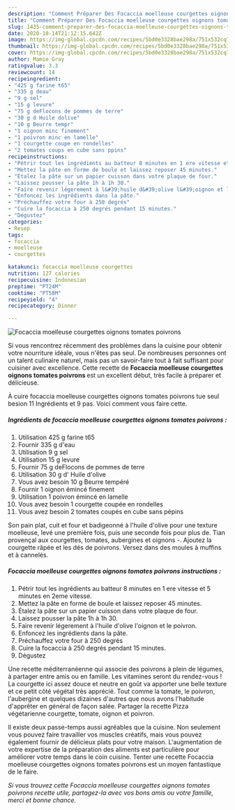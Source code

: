 ```yaml
---
description: "Comment Préparer Des Focaccia moelleuse courgettes oignons tomates poivrons"
title: "Comment Préparer Des Focaccia moelleuse courgettes oignons tomates poivrons"
slug: 1435-comment-preparer-des-focaccia-moelleuse-courgettes-oignons-tomates-poivrons
date: 2020-10-14T21:12:15.642Z
image: https://img-global.cpcdn.com/recipes/5bd0e3328bae298a/751x532cq70/focaccia-moelleuse-courgettes-oignons-tomates-poivrons-photo-principale-de-la-recette.jpg
thumbnail: https://img-global.cpcdn.com/recipes/5bd0e3328bae298a/751x532cq70/focaccia-moelleuse-courgettes-oignons-tomates-poivrons-photo-principale-de-la-recette.jpg
cover: https://img-global.cpcdn.com/recipes/5bd0e3328bae298a/751x532cq70/focaccia-moelleuse-courgettes-oignons-tomates-poivrons-photo-principale-de-la-recette.jpg
author: Mamie Gray
ratingvalue: 3.3
reviewcount: 14
recipeingredient:
- "425 g farine t65"
- "335 g deau"
- "9 g sel"
- "15 g levure"
- "75 g deFlocons de pommes de terre"
- "30 g d Huile dolive"
- "10 g Beurre tempr"
- "1 oignon minc finement"
- "1 poivron minc en lamelle"
- "1 courgette coupe en rondelles"
- "2 tomates coups en cube sans ppins"
recipeinstructions:
- "Pétrir tout les ingrédients au batteur 8 minutes en 1 ere vitesse et 5 minutes en 2eme vitesse."
- "Mettez la pâte en forme de boule et laissez reposer 45 minutes."
- "Étalez la pâte sur un papier cuisson dans votre plaque de four."
- "Laissez pousser la pâte 1h à 1h 30."
- "Faire revenir légerement à l&#39;huile d&#39;olive l&#39;oignon et le poivron."
- "Enfoncez les ingrédients dans la pâte."
- "Préchauffez votre four à 250 degrés"
- "Cuire la focaccia à 250 degrés pendant 15 minutes."
- "Dégustez"
categories:
- Resep
tags:
- focaccia
- moelleuse
- courgettes

katakunci: focaccia moelleuse courgettes 
nutrition: 127 calories
recipecuisine: Indonesian
preptime: "PT24M"
cooktime: "PT58M"
recipeyield: "4"
recipecategory: Dinner

---
```



![Focaccia moelleuse courgettes oignons tomates poivrons](https://img-global.cpcdn.com/recipes/5bd0e3328bae298a/751x532cq70/focaccia-moelleuse-courgettes-oignons-tomates-poivrons-photo-principale-de-la-recette.jpg)

Si vous rencontrez récemment des problèmes dans la cuisine pour obtenir votre nourriture idéale, vous n'êtes pas seul. De nombreuses personnes ont un talent culinaire naturel, mais pas un savoir-faire tout à fait suffisant pour cuisiner avec excellence. Cette recette de <strong> Focaccia moelleuse courgettes oignons tomates poivrons </strong> est un excellent début, très facile à préparer et délicieuse.

<!--inarticleads1-->

À cuire focaccia moelleuse courgettes oignons tomates poivrons tue seul besion 11 Ingrédients et 9 pas. Voici comment vous faire cette.

##### Ingrédients de focaccia moelleuse courgettes oignons tomates poivrons :

1. Utilisation 425 g farine t65
1. Fournir 335 g d&#39;eau
1. Utilisation 9 g sel
1. Utilisation 15 g levure
1. Fournir 75 g deFlocons de pommes de terre
1. Utilisation 30 g d&#39; Huile d&#39;olive
1. Vous avez besoin 10 g Beurre tempéré
1. Fournir 1 oignon émincé finement
1. Utilisation 1 poivron émincé en lamelle
1. Vous avez besoin 1 courgette coupée en rondelles
1. Vous avez besoin 2 tomates coupés en cube sans pépins


Son pain plat, cuit et four et badigeonné à l&#39;huile d&#39;olive pour une texture moelleuse, levé une première fois, puis une seconde fois pour plus de. Tian provençal aux courgettes, tomates, aubergines et oignons -. Ajoutez la courgette râpée et les dés de poivrons. Versez dans des moules à muffins et à cannelés. 

<!--inarticleads2-->

##### Focaccia moelleuse courgettes oignons tomates poivrons instructions :

1. Pétrir tout les ingrédients au batteur 8 minutes en 1 ere vitesse et 5 minutes en 2eme vitesse.
1. Mettez la pâte en forme de boule et laissez reposer 45 minutes.
1. Étalez la pâte sur un papier cuisson dans votre plaque de four.
1. Laissez pousser la pâte 1h à 1h 30.
1. Faire revenir légerement à l&#39;huile d&#39;olive l&#39;oignon et le poivron.
1. Enfoncez les ingrédients dans la pâte.
1. Préchauffez votre four à 250 degrés
1. Cuire la focaccia à 250 degrés pendant 15 minutes.
1. Dégustez


Une recette méditerranéenne qui associe des poivrons à plein de légumes, à partager entre amis ou en famille. Les vitamines seront du rendez-vous ! La courgette ici assez douce et neutre en goût va apporter une belle texture et ce petit côté végétal très apprécié. Tout comme la tomate, le poivron, l&#39;aubergine et quelques dizaines d&#39;autres que nous avons l&#39;habitude d&#39;apprêter en général de façon salée. Partager la recette Pizza végétarienne courgette, tomate, oignon et poivron. 

<!--inarticleads1-->

<p>
Il existe deux passe-temps aussi agréables que la cuisine. Non seulement vous pouvez faire travailler vos muscles créatifs, mais vous pouvez également fournir de délicieux plats pour votre maison. L'augmentation de votre expertise de la préparation des aliments est particulière pour améliorer votre temps dans le coin cuisine. Tenter une recette Focaccia moelleuse courgettes oignons tomates poivrons est un moyen fantastique de le faire.
</p>

<p>
<i>Si vous trouvez cette Focaccia moelleuse courgettes oignons tomates poivrons recette utile, partagez-la avec vos bons amis ou votre famille, merci et bonne chance.</i>
</p>
